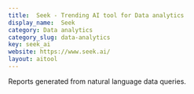 ```yaml
---
title:  Seek - Trending AI tool for Data analytics
display_name:  Seek
category: Data analytics
category_slug: data-analytics
key: seek_ai
website: https://www.seek.ai/
layout: aitool
---
```


Reports generated from natural language data queries.
